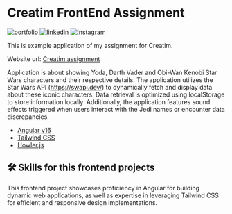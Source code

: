 # Creatim FrontEnd Assignment

[![portfolio](https://img.shields.io/badge/my_portfolio-000?style=for-the-badge&logo=ko-fi&logoColor=white)](https://danilojezernik.com/)
[![linkedin](https://img.shields.io/badge/facebook-0A66C2?style=for-the-badge&logo=facebook&logoColor=white)](https://www.linkedin.com/in/danilojezernik/)
[![instagram](https://img.shields.io/badge/instagram-red?style=for-the-badge&logo=instagram&logoColor=white)](https://instagram.com/danilojezernik)

This is example application of my assignment for Creatim.

Website url: [Creatim assignment](http://creatim.danilojezernik.com/)

Application is about showing Yoda, Darth Vader and Obi-Wan Kenobi Star Wars characters and their respective details.
The application utilizes the Star Wars API (https://swapi.dev/) to dynamically fetch and display data about these iconic characters. 
Data retrieval is optimized using localStorage to store information locally. 
Additionally, the application features sound effects triggered when users interact with the Jedi names or encounter data discrepancies.

- [Angular v16](https://v16.angular.io/docs)
- [Tailwind CSS](https://tailwindcss.com/)
- [Howler.js](https://howlerjs.com/)

## 🛠 Skills for this frontend projects

This frontend project showcases proficiency in Angular for building dynamic web applications, as well as expertise in leveraging Tailwind CSS for efficient and responsive design implementations.
